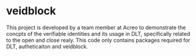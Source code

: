 # veidblock
This project is developed by a team member at Acreo to demonstrate the concpts of the verifiable identities and its usage in DLT, specifically related to the open and close realy. This code only contains packages required for DLT, autheticaiton and veidblock.        
